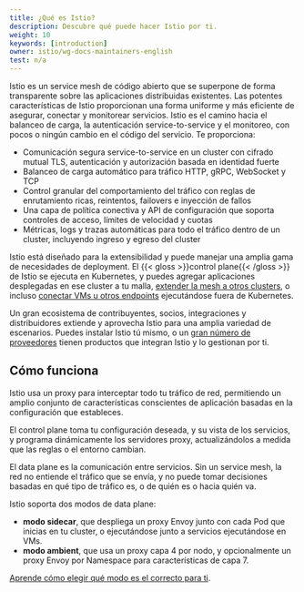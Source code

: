 ```yaml
---
title: ¿Qué es Istio?
description: Descubre qué puede hacer Istio por ti.
weight: 10
keywords: [introduction]
owner: istio/wg-docs-maintainers-english
test: n/a
---
```


Istio es un service mesh de código abierto que se superpone de forma transparente sobre las aplicaciones distribuidas existentes. Las potentes características de Istio proporcionan una forma uniforme y más eficiente de asegurar, conectar y monitorear servicios. Istio es el camino hacia el balanceo de carga, la autenticación service-to-service y el monitoreo, con pocos o ningún cambio en el código del servicio. Te proporciona:

* Comunicación segura service-to-service en un cluster con cifrado mutual TLS, autenticación y autorización basada en identidad fuerte
* Balanceo de carga automático para tráfico HTTP, gRPC, WebSocket y TCP
* Control granular del comportamiento del tráfico con reglas de enrutamiento ricas, reintentos, failovers e inyección de fallos
* Una capa de política conectiva y API de configuración que soporta controles de acceso, límites de velocidad y cuotas
* Métricas, logs y trazas automáticas para todo el tráfico dentro de un cluster, incluyendo ingreso y egreso del cluster

Istio está diseñado para la extensibilidad y puede manejar una amplia gama de necesidades de deployment. El {{< gloss >}}control plane{{< /gloss >}} de Istio se ejecuta en Kubernetes, y puedes agregar aplicaciones desplegadas en ese cluster a tu malla, [extender la mesh a otros clusters](/es/docs/ops/deployment/deployment-models/), o incluso [conectar VMs u otros endpoints](/es/docs/ops/deployment/vm-architecture/) ejecutándose fuera de Kubernetes.

Un gran ecosistema de contribuyentes, socios, integraciones y distribuidores extiende y aprovecha Istio para una amplia variedad de escenarios. Puedes instalar Istio tú mismo, o un [gran número de proveedores](/about/ecosystem) tienen productos que integran Istio y lo gestionan por ti.

## Cómo funciona

Istio usa un proxy para interceptar todo tu tráfico de red, permitiendo un amplio conjunto de características conscientes de aplicación basadas en la configuración que estableces.

El control plane toma tu configuración deseada, y su vista de los servicios, y programa dinámicamente los servidores proxy, actualizándolos a medida que las reglas o el entorno cambian.

El data plane es la comunicación entre servicios. Sin un service mesh, la red no entiende el tráfico que se envía, y no puede tomar decisiones basadas en qué tipo de tráfico es, o de quién es o hacia quién va.

Istio soporta dos modos de data plane:

* **modo sidecar**, que despliega un proxy Envoy junto con cada Pod que inicias en tu cluster, o ejecutándose junto a servicios ejecutándose en VMs.
* **modo ambient**, que usa un proxy capa 4 por nodo, y opcionalmente un proxy Envoy por Namespace para características de capa 7.

[Aprende cómo elegir qué modo es el correcto para ti](/es/docs/overview/dataplane-modes/).
